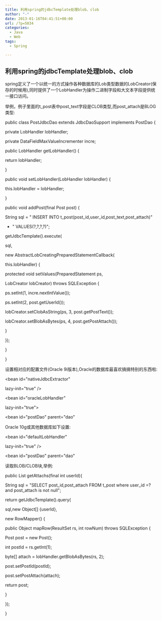 ```yaml
---
title: 利用spring的jdbcTemplate处理blob、clob
author: "-"
date: 2013-01-16T04:41:51+00:00
url: /?p=5034
categories:
  - Java
  - Web
tags:
  - Spring

---
```

## 利用spring的jdbcTemplate处理blob、clob
spring定义了一个以统一的方式操作各种数据库的Lob类型数据的LobCreator(保存的时候用),同时提供了一个LobHandler为操作二进制字段和大文本字段提供统一接口访问。
  
举例，例子里面的t_post表中post_text字段是CLOB类型,而post_attach是BLOG类型: 

public class PostJdbcDao extends JdbcDaoSupport implements PostDao {
  
private LobHandler lobHandler;
  
private DataFieldMaxValueIncrementer incre;
  
public LobHandler getLobHandler() {
  
return lobHandler;
  
}
  
public void setLobHandler(LobHandler lobHandler) {
  
this.lobHandler = lobHandler;
  
}
  
public void addPost(final Post post) {
  
String sql = " INSERT INTO t_post(post_id,user_id,post_text,post_attach)"
  
+ " VALUES(?,?,?,?)";
  
getJdbcTemplate().execute(
  
sql,
  
new AbstractLobCreatingPreparedStatementCallback(
  
this.lobHandler) {
  
protected void setValues(PreparedStatement ps,
  
LobCreator lobCreator) throws SQLException {
  
ps.setInt(1, incre.nextIntValue());
  
ps.setInt(2, post.getUserId());
  
lobCreator.setClobAsString(ps, 3, post.getPostText());
  
lobCreator.setBlobAsBytes(ps, 4, post.getPostAttach());
  
}
  
});
  
}
  
}

设置相对应的配置文件(Oracle 9i版本),Oracle的数据库最喜欢搞搞特别的东西啦: 

<bean id="nativeJdbcExtractor"

lazy-init="true" />
  
<bean id="oracleLobHandler"

lazy-init="true">
  
<property name="nativeJdbcExtractor" ref="nativeJdbcExtractor" />
  
</bean>
  
<bean id="dao" abstract="true">
  
<property name="jdbcTemplate" ref="jdbcTemplate" />
  
</bean>
  
<bean id="postDao" parent="dao"
  
>
  
<property name="lobHandler" ref="oracleLobHandler" />
  
</bean>

Oracle 10g或其他数据库如下设置: 

<bean id="defaultLobHandler"

lazy-init="true" />
  
<bean id="dao" abstract="true">
  
<property name="jdbcTemplate" ref="jdbcTemplate" />
  
</bean>
  
<bean id="postDao" parent="dao"
  
>
  
<property name="lobHandler" ref="defaultLobHandler" />
  
</bean>

读取BLOB/CLOB块,举例: 

public List getAttachs(final int userId){
  
String sql = "SELECT post_id,post_attach FROM t_post where user_id =? and post_attach is not null";
  
return getJdbcTemplate().query(
  
sql,new Object[] {userId},
  
new RowMapper() {
  
public Object mapRow(ResultSet rs, int rowNum) throws SQLException {
  
Post post = new Post();
  
int postId = rs.getInt(1);
  
byte[] attach = lobHandler.getBlobAsBytes(rs, 2);
  
post.setPostId(postId);
  
post.setPostAttach(attach);
  
return post;
  
}
  
});
  
}